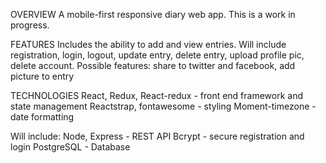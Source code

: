 OVERVIEW
A mobile-first responsive diary web app.  This is a work in progress.

FEATURES
Includes the ability to add and view entries.  Will include registration, login, logout, update entry, delete entry, upload profile pic, delete account.
Possible features: share to twitter and facebook, add picture to entry

TECHNOLOGIES
React, Redux, React-redux - front end framework and state management
Reactstrap, fontawesome - styling
Moment-timezone - date formatting

Will include:
Node, Express - REST API
Bcrypt - secure registration and login
PostgreSQL - Database
